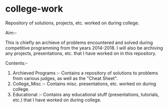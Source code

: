 # college-work
Repository of solutions, projects, etc. worked on during college.

Aim:-

This is chiefly an archieve of problems encountered and solved during competitive programming from the years 2014-2018.
I will also be archiving any projects, presentations, etc. that I have worked on in this repository.

Contents:-

1. Archieved Programs :- Contains a repository of solutions to problems from various judges, as well as the "Cheat Sheet".
2. College_Misc       :- Contains misc. presentations, etc. worked on during college.
3. Educational        :- Contains any educational stuff (presentations, tutorials, etc.) that I have worked on during college.
